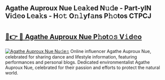 ## Agathe Auproux Nue L𝚎a𝚔ed N𝚞𝚍e - Part-yIN Vi𝚍𝚎o L𝚎a𝚔s - H𝚘𝚝 O𝚗𝚕yf𝚊ns P𝚑𝚘tos CTPCJ

# <h2><a href="http://kf8bjnd.oniu.top/?m=Agathe+Auproux+Nue">🔗👉 🔴 Agathe Auproux Nue P𝚑ot𝚘𝚜 V𝚒d𝚎o</a></h2>

[![Agathe Auproux Nue Nu𝚍e𝚜](https://i.imgur.com/0qMVB7G.gif)](http://kf8bjnd.oniu.top/?m=Agathe+Auproux+Nue)
Online influencer Agathe Auproux Nue, celebrated for sharing dance and lifestyle information, featuring performances and personal blogs. Dedicated environmentalist Agathe Auproux Nue, celebrated for their passion and efforts to protect the natural world.  
